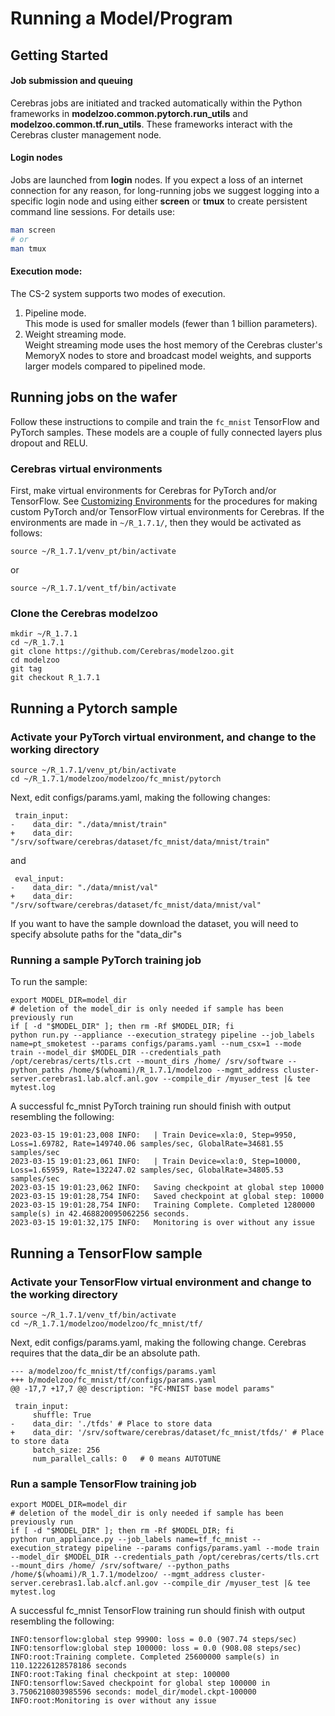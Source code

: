 # Running a Model/Program

## Getting Started

#### Job submission and queuing

Cerebras jobs are initiated and tracked automatically within the Python frameworks in **modelzoo.common.pytorch.run_utils** and **modelzoo.common.tf.run_utils**. These frameworks interact with the Cerebras cluster management node.

#### Login nodes

Jobs are launched from **login** nodes.
If you expect a loss of an internet connection for any reason, for long-running jobs we suggest logging into a specific login node and using either **screen** or **tmux** to create persistent command line sessions.  For details use:

```bash
man screen
# or
man tmux
```

#### Execution mode:

The CS-2 system supports two modes of execution.<br>
1. Pipeline mode.<br>
This mode is used for smaller models (fewer than 1 billion parameters). <br>
2. Weight streaming mode.<br>
Weight streaming mode uses the host memory of the Cerebras cluster's MemoryX nodes to store and broadcast model weights, and supports larger models compared to pipelined mode.<br>

## Running jobs on the wafer

Follow these instructions to compile and train the `fc_mnist` TensorFlow and PyTorch samples. These models are a couple of fully connected layers plus dropout and RELU. <br>

### Cerebras virtual environments
<!---
Read-only virtual environments for TensorFlow and PyTorch are available with

```console
source /srv/software/cerebras/venvs/venv_tf/bin/activate
```

or

```console
source /srv/software/cerebras/venvs/venv_pt/bin/activate
```

These are sufficient for running samples, but you may want to make your own virtual environment(s) for the installation of additional packages. <br>
See [Customizing Environments](./customizing-environment.md) for the procedures for making custom TensorFlow and PyTorch virtual environments for Cerebras.
--->
First, make virtual environments for Cerebras for PyTorch and/or TensorFlow.
See [Customizing Environments](./customizing-environment.md) for the procedures for making custom PyTorch and/or TensorFlow virtual environments for Cerebras.
If the environments are made in ```~/R_1.7.1/```, then they would be activated as follows:
```console
source ~/R_1.7.1/venv_pt/bin/activate
```
or
```console
source ~/R_1.7.1/vent_tf/bin/activate
```

### Clone the Cerebras modelzoo

```console
mkdir ~/R_1.7.1
cd ~/R_1.7.1
git clone https://github.com/Cerebras/modelzoo.git
cd modelzoo
git tag
git checkout R_1.7.1
```
## Running a Pytorch sample

### Activate your PyTorch virtual environment, and change to the working directory

```console
source ~/R_1.7.1/venv_pt/bin/activate
cd ~/R_1.7.1/modelzoo/modelzoo/fc_mnist/pytorch
```

Next, edit configs/params.yaml, making the following changes:

```text
 train_input:
-    data_dir: "./data/mnist/train"
+    data_dir: "/srv/software/cerebras/dataset/fc_mnist/data/mnist/train"
```

and

```text
 eval_input:
-    data_dir: "./data/mnist/val"
+    data_dir: "/srv/software/cerebras/dataset/fc_mnist/data/mnist/val"
```

If you want to have the sample download the dataset, you will need to specify absolute paths for the "data_dir"s

### Running a sample PyTorch training job

To run the sample:

```console
export MODEL_DIR=model_dir
# deletion of the model_dir is only needed if sample has been previously run
if [ -d "$MODEL_DIR" ]; then rm -Rf $MODEL_DIR; fi
python run.py --appliance --execution_strategy pipeline --job_labels name=pt_smoketest --params configs/params.yaml --num_csx=1 --mode train --model_dir $MODEL_DIR --credentials_path /opt/cerebras/certs/tls.crt --mount_dirs /home/ /srv/software --python_paths /home/$(whoami)/R_1.7.1/modelzoo --mgmt_address cluster-server.cerebras1.lab.alcf.anl.gov --compile_dir /myuser_test |& tee mytest.log
```

A successful fc_mnist PyTorch training run should finish with output resembling the following:

```text
2023-03-15 19:01:23,008 INFO:   | Train Device=xla:0, Step=9950, Loss=1.69782, Rate=149740.06 samples/sec, GlobalRate=34681.55 samples/sec
2023-03-15 19:01:23,061 INFO:   | Train Device=xla:0, Step=10000, Loss=1.65959, Rate=132247.02 samples/sec, GlobalRate=34805.53 samples/sec
2023-03-15 19:01:23,062 INFO:   Saving checkpoint at global step 10000
2023-03-15 19:01:28,754 INFO:   Saved checkpoint at global step: 10000
2023-03-15 19:01:28,754 INFO:   Training Complete. Completed 1280000 sample(s) in 42.468820095062256 seconds.
2023-03-15 19:01:32,175 INFO:   Monitoring is over without any issue
```

## Running a TensorFlow sample

### Activate your TensorFlow virtual environment and change to the working directory

```console
source ~/R_1.7.1/venv_tf/bin/activate
cd ~/R_1.7.1/modelzoo/modelzoo/fc_mnist/tf/
```
<!---
or

```console
source /srv/software/cerebras/venvs/venv_tf/bin/activate
cd ~/R_1.7.1/modelzoo/modelzoo/fc_mnist/tf/
```
--->

Next, edit configs/params.yaml, making the following change. Cerebras requires that the data_dir be an absolute path.

```text
--- a/modelzoo/fc_mnist/tf/configs/params.yaml
+++ b/modelzoo/fc_mnist/tf/configs/params.yaml
@@ -17,7 +17,7 @@ description: "FC-MNIST base model params"

 train_input:
     shuffle: True
-    data_dir: './tfds' # Place to store data
+    data_dir: '/srv/software/cerebras/dataset/fc_mnist/tfds/' # Place to store data
     batch_size: 256
     num_parallel_calls: 0   # 0 means AUTOTUNE
```

### Run a sample TensorFlow training job

```console
export MODEL_DIR=model_dir
# deletion of the model_dir is only needed if sample has been previously run
if [ -d "$MODEL_DIR" ]; then rm -Rf $MODEL_DIR; fi
python run_appliance.py --job_labels name=tf_fc_mnist --execution_strategy pipeline --params configs/params.yaml --mode train --model_dir $MODEL_DIR --credentials_path /opt/cerebras/certs/tls.crt --mount_dirs /home/ /srv/software/ --python_paths /home/$(whoami)/R_1.7.1/modelzoo/ --mgmt_address cluster-server.cerebras1.lab.alcf.anl.gov --compile_dir /myuser_test |& tee mytest.log
```

A successful fc_mnist TensorFlow training run should finish with output resembling the following:

```text
INFO:tensorflow:global step 99900: loss = 0.0 (907.74 steps/sec)
INFO:tensorflow:global step 100000: loss = 0.0 (908.08 steps/sec)
INFO:root:Training complete. Completed 25600000 sample(s) in 110.12226128578186 seconds
INFO:root:Taking final checkpoint at step: 100000
INFO:tensorflow:Saved checkpoint for global step 100000 in 3.7506210803985596 seconds: model_dir/model.ckpt-100000
INFO:root:Monitoring is over without any issue
```

